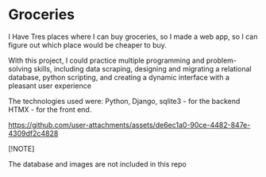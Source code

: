 # Groceries

I Have Tres places where I can buy groceries, so I made a web app, so I can figure out which place would be cheaper to buy.

With this project, I could practice multiple programming and problem-solving skills, including data scraping, designing and migrating a relational database, python scripting, and creating a dynamic interface with a pleasant user experience

The technologies used were:
Python, Django, sqlite3 - for the backend
HTMX - for the front end. 



https://github.com/user-attachments/assets/de6ec1a0-90ce-4482-847e-4309df2c4828



[!NOTE]

The database and images are not included in this repo
